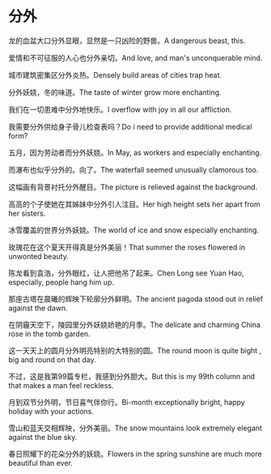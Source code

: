 # 分外

<p><span class="chinese">龙的血盆大口分外显眼，显然是一只凶险的野兽。</span><span class="english">A dangerous beast, this.</span></p>

<p><span class="chinese">爱情和不可征服的人心也分外亲切。</span><span class="english">And love, and man's unconquerable mind.</span></p>

<p><span class="chinese">城市建筑密集区分外炎热。</span><span class="english">Densely build areas of cities trap heat.</span></p>

<p><span class="chinese">分外妖娆，冬的味道。</span><span class="english">The taste of winter grow more enchanting.</span></p>

<p><span class="chinese">我们在一切患难中分外地快乐。</span><span class="english">I overflow with joy in all our affliction.</span></p>

<p><span class="chinese">我需要分外供给身子骨儿检查表吗？</span><span class="english">Do i need to provide additional medical form?</span></p>

<p><span class="chinese">五月，因为劳动者而分外妖娆。</span><span class="english">In May, as workers and especially enchanting.</span></p>

<p><span class="chinese">而瀑布也似乎分外的。向了。</span><span class="english">The waterfall seemed unusually clamorous too.</span></p>

<p><span class="chinese">这幅画有背景衬托分外醒目。</span><span class="english">The picture is relieved against the background.</span></p>

<p><span class="chinese">高高的个子使她在其姊妹中分外引人注目。</span><span class="english">Her high height sets her apart from her sisters.</span></p>

<p><span class="chinese">冰雪覆盖的世界分外妖娆。</span><span class="english">The world of ice and snow especially enchanting.</span></p>

<p><span class="chinese">玫瑰花在这个夏天开得真是分外美丽！</span><span class="english">That summer the roses flowered in unwonted beauty.</span></p>

<p><span class="chinese">陈龙看到袁浩，分外眼红，让人把他吊了起来。</span><span class="english">Chen Long see Yuan Hao, especially, people hang him up.</span></p>

<p><span class="chinese">那座古塔在晨曦的辉映下轮廓分外鲜明。</span><span class="english">The ancient pagoda stood out in relief against the dawn.</span></p>

<p><span class="chinese">在阴霾天空下，陵园里分外妖娆娇艳的月季。</span><span class="english">The delicate and charming China rose in the tomb garden.</span></p>

<p><span class="chinese">这一天天上的圆月分外明亮特别的大特别的圆。</span><span class="english">The round moon is quite bight , big and round on that day.</span></p>

<p><span class="chinese">不过，这是我第99篇专栏，我感到分外胆大。</span><span class="english">But this is my 99th column and that makes a man feel reckless.</span></p>

<p><span class="chinese">月到双节分外明，节日喜气伴你行。</span><span class="english">Bi-month exceptionally bright, happy holiday with your actions.</span></p>

<p><span class="chinese">雪山和蓝天交相辉映，分外美丽。</span><span class="english">The snow mountains look extremely elegant against the blue sky.</span></p>

<p><span class="chinese">春日照耀下的花朵分外的妖娆。</span><span class="english">Flowers in the spring sunshine are much more beautiful than ever.</span></p>

